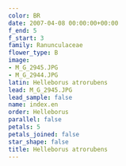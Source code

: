 ```yaml
---
color: BR
date: 2007-04-08 00:00:00+00:00
f_end: 5
f_start: 3
family: Ranunculaceae
flower_type: B
image:
- M_G_2945.JPG
- M_G_2944.JPG
latin: Helleborus atrorubens
lead: M_G_2945.JPG
lead_sample: false
name: index.en
order: Helleborus
parallel: false
petals: 5
petals_joined: false
star_shape: false
title: Helleborus atrorubens
---
```

